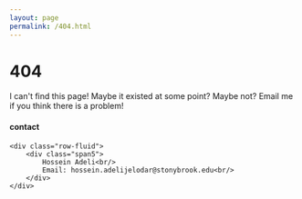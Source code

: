 ```yaml
---
layout: page
permalink: /404.html
---
```


# 404

I can't find this page! Maybe it existed at some point? Maybe not? Email me if you think there is a problem!

<div class="container">
<h4><a name="contact"></a>contact</h4>

    <div class="row-fluid">
        <div class="span5">
            Hossein Adeli<br/>
            Email: hossein.adelijelodar@stonybrook.edu<br/>
        </div>
    </div>
</div>
